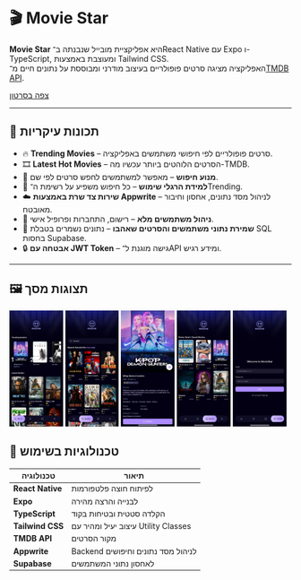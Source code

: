 # 🎬 Movie Star

**Movie Star** היא אפליקציית מובייל שנבנתה ב־React Native עם Expo ו-TypeScript, ומעוצבת באמצעות Tailwind CSS.  
האפליקציה מציגה סרטים פופולריים בעיצוב מודרני ומבוססת על נתונים חיים מ־[TMDB API](https://www.themoviedb.org/documentation/api). 

[צפה בסרטון](https://www.youtube.com/shorts/m52OnAwSmeQ)

---

## 🚀 תכונות עיקריות

- 🔥 **Trending Movies** – סרטים פופולריים לפי חיפושי משתמשים באפליקציה.
- 🎞️ **Latest Hot Movies** – הסרטים הלוהטים ביותר עכשיו מה-TMDB.
- 🔎 **מנוע חיפוש** – מאפשר למשתמשים לחפש סרטים לפי שם.
- 🧠 **למידת הרגלי שימוש** – כל חיפוש משפיע על רשימת ה־Trending.
- ☁️ **שירות צד שרת באמצעות Appwrite** – לניהול מסד נתונים, אחסון וחיבור מאובטח.
- 👤 **ניהול משתמשים מלא** – רישום, התחברות ופרופיל אישי.
- 💾 **שמירת נתוני משתמשים והסרטים שאהבו** – נתונים נשמרים בטבלת SQL בחסות Supabase.
- 🔒 **אבטחה עם JWT Token** – גישה מוגנת ל־API ומידע רגיש.

---

## 🖼️ תצוגות מסך

<p float="left">
  <img src="./assets/screenshots/home.jpg" width="19%" />
  <img src="./assets/screenshots/search.jpg" width="19%" />
  <img src="./assets/screenshots/details.jpg" width="19%" />
  <img src="./assets/screenshots/saved.jpg" width="19%" />
  <img src="./assets/screenshots/login.jpg" width="19%" />
</p>

## 🧱 טכנולוגיות בשימוש

| טכנולוגיה       | תיאור |
|------------------|--------|
| **React Native** | לפיתוח חוצה פלטפורמות |
| **Expo**         | לבנייה והרצה מהירה |
| **TypeScript**   | הקלדה סטטית ובטיחות בקוד |
| **Tailwind CSS** | עיצוב יעיל ומהיר עם Utility Classes |
| **TMDB API**     | מקור הסרטים |
| **Appwrite**     | Backend לניהול מסד נתונים וחיפושים |
| **Supabase**     | לאחסון נתוני המשתמשים |



